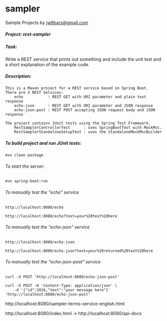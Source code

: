 # sampler

Sample Projects by jw6bars@gmail.com

##### Project: rest-sampler


##### Task:

Write a REST service that prints out something and include the unit test and a short explanation of the example code.

##### Description:

	This is a Maven project for a REST service based on Spring Boot.
	There are 3 REST Services:
		echo           : REST GET with URI parameter and plain text response
		echo-json      : REST GET with URI parameter and JSON response
		echo-json-post : REST POST accepting JSON request body and JSON response
		
	The project contains JUnit tests using the Spring Test Framework.
		RestSamplerControllerTest      : uses SpringBootTest with MockMvc.
		RestSamplerStandaloneSetupTest : uses the StandaloneMockMvcBuilder

##### To build project and run JUnit tests: 

	mvn clean package

###### To start the server:

	mvn spring-boot:run

###### To manually test the "echo" service	

	http://localhost:8080/echo
	
	http://localhost:8080/echo?text=your%20text%20here

###### To manually test the "echo-json" service	

	http://localhost:8080/echo-json
	
	http://localhost:8080/echo-json?text=your%20returned%20text%20here

###### To manually test the "echo-json-post" service	

	curl -X POST 'http://localhost:8080/echo-json-post'
	
	curl -X POST -H 'Content-Type: application/json' \
		-d '{"id":2016,"text":"your message here"}' 'http://localhost:8080/echo-json-post'
	



http://localhost:8080/sampler-terms-service-english.html

http://localhost:8080/index.html -> http://localhost:8080/api-docs

